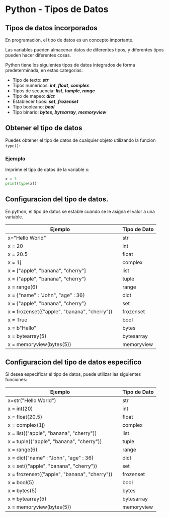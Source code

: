 # Python - Tipos de Datos

## Tipos de datos incorporados

En programación, el tipo de datos es un concepto importante.

Las variables pueden almacenar datos de diferentes tipos, y diferentes tipos pueden hacer diferentes cosas.

Python tiene los siguientes tipos de datos integrados de forma predeterminada, en estas categorias:

- Tipo de texto: ***str***
- Tipos numericos: ***int***, ***float***, ***complex***
- Tipos de secuencia: ***list***, ***tumple***, ***range***
- Tipo de mapeo: ***dict***
- Establecer tipos: ***set***, ***frozenset***
- Tipo booleano: ***bool***
- Tipo binario: ***bytes***, ***bytearray***, ***memoryview***


## Obtener el tipo de datos

Puedes obtener el tipo de datos de cualquier objeto utilizando la funcion `type()`:

### Ejemplo
Imprime el tipo de datos de la variable x:
```python
x = 5
print(type(x))
```

## Configuracion del tipo de datos.

En python, el tipo de datos se estable cuando se le asigna el valor a una variable.

| Ejemplo |           | Tipo de Dato |
| -- | -- | -- |
| x="Hello World" |     | str |
| x = 20 |     | int |
| x = 20.5 |     | float |
| x = 1j |     | complex |
| x = ["apple", "banana", "cherry"] |     | list |
| x = ("apple", "banana", "cherry") |     | tuple |
| x = range(6) |     | range |
| x = {"name" : "John", "age" : 36} |     | dict |
| x = {"apple", "banana", "cherry"} |     | set |
| x = frozenset({"apple", "banana", "cherry"}) |     | frozenset |
| x = True |     | bool |
| x = b"Hello" |     | bytes |
| x = bytearray(5) |     | bytesarray |
| x = memoryview(bytes(5)) |     | memoryview |

## Configuracion del tipo de datos especifico

Si desea especificar el tipo de datos, puede utilizar las siguientes funciones:

| Ejemplo |           | Tipo de Dato |
| -- | -- | -- |
| x=str("Hello World") |     | str |
| x = int(20) |     | int |
| x = float(20.5) |     | float |
| x = complex(1j) |     | complex |
| x = list(("apple", "banana", "cherry")) |     | list |
| x = tuple(("apple", "banana", "cherry")) |     | tuple |
| x = range(6) |     | range |
| x = dict("name" : "John", "age" : 36) |     | dict |
| x = set(("apple", "banana", "cherry")) |     | set |
| x = frozenset(("apple", "banana", "cherry")) |     | frozenset |
| x = bool(5) |     | bool |
| x = bytes(5) |     | bytes |
| x = bytearray(5) |     | bytesarray |
| x = memoryview(bytes(5)) |     | memoryview |